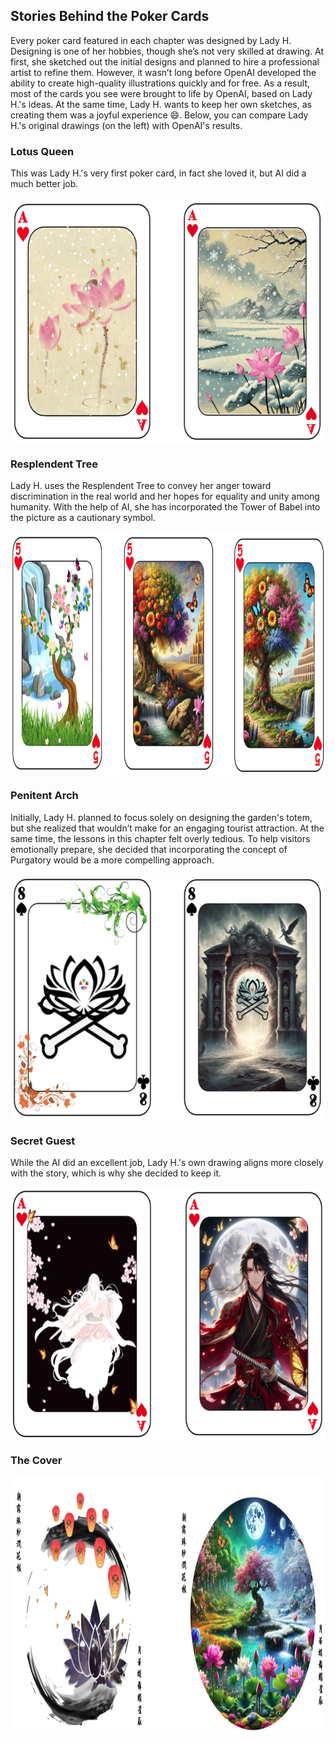 ## Stories Behind the Poker Cards

Every poker card featured in each chapter was designed by Lady H. Designing is one of her hobbies, though she’s not very skilled at drawing. At first, she sketched out the initial designs and planned to hire a professional artist to refine them. However, it wasn’t long before OpenAI developed the ability to create high-quality illustrations quickly and for free. As a result, most of the cards you see were brought to life by OpenAI, based on Lady H.'s ideas. At the same time, Lady H. wants to keep her own sketches, as creating them was a joyful experience 😄. Below, you can compare Lady H.'s original drawings (on the left) with OpenAI's results.

### Lotus Queen
This was Lady H.'s very first poker card, in fact she loved it, but AI did a much better job.

<p>
<img align="center" src="https://github.com/lady-h-world/My_Garden/blob/main/images/Garden_Museum_images/lotus_queen_graph.png" width="626" height="393" />
</p>


### Resplendent Tree
Lady H. uses the Resplendent Tree to convey her anger toward discrimination in the real world and her hopes for equality and unity among humanity. With the help of AI, she has incorporated the Tower of Babel into the picture as a cautionary symbol.

<p>
<img align="center" src="https://github.com/lady-h-world/My_Garden/blob/main/images/Garden_Museum_images/resplendent_tree_graph.png" width="945" height="389" />
</p>


### Penitent Arch
Initially, Lady H. planned to focus solely on designing the garden's totem, but she realized that wouldn’t make for an engaging tourist attraction. At the same time, the lessons in this chapter felt overly tedious. To help visitors emotionally prepare, she decided that incorporating the concept of Purgatory would be a more compelling approach.

<p>
<img align="center" src="https://github.com/lady-h-world/My_Garden/blob/main/images/Garden_Museum_images/penitent_arch_graph.png" width="625" height="394" />
</p>


### Secret Guest
While the AI did an excellent job, Lady H.'s own drawing aligns more closely with the story, which is why she decided to keep it.

<p>
<img align="center" src="https://github.com/lady-h-world/My_Garden/blob/main/images/Garden_Museum_images/secret_guest_graph.png" width="647" height="404" />
</p>


### The Cover

<p>
<img align="center" src="https://github.com/lady-h-world/My_Garden/blob/main/images/Garden_Museum_images/cover_graph.png" width="979" height="412" />
</p>
